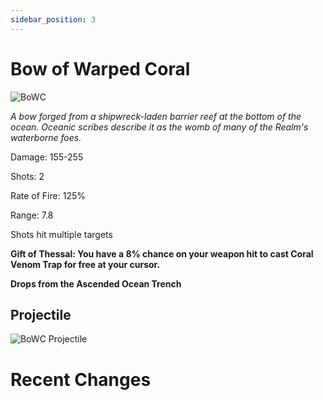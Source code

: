```yaml
---
sidebar_position: 3
---
```


# Bow of Warped Coral

![BoWC](https://vwiki.valorserver.com/api/item/picture/bow%20of%20warped%20coral)

<i>A bow forged from a shipwreck-laden barrier reef at the bottom of the ocean. Oceanic scribes describe it as the womb of many of the Realm's waterborne foes.</i>


Damage: 155-255

Shots: 2

Rate of Fire: 125%

Range: 7.8

Shots hit multiple targets

**Gift of Thessal: You have a 8% chance on your weapon hit to cast Coral Venom Trap for free at your cursor.**

**Drops from the Ascended Ocean Trench**

## Projectile

![BoWC Projectile](https://raw.githubusercontent.com/Valor-Inc/Wiki/refs/heads/main/static/img/weapons/Bows/warpedcoral.gif)

# Recent Changes
